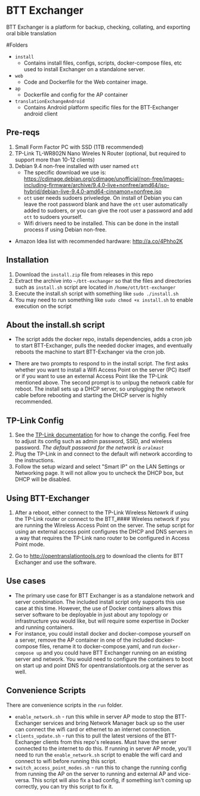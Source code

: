 # BTT Exchanger
BTT Exchanger is a platform for backup, checking, collating, and exporting oral bible translation

#Folders
- `install`
    - Contains install files, configs, scripts, docker-compose files, etc used to install Exchanger on a standalone server.
- `web`
    - Code and Dockerfile for the Web container image.
- `ap`
    - Dockerfile and config for the AP container
- `translationExchangeAndroid`
    - Contains Android platform specific files for the BTT-Exchanger android client

## Pre-reqs
1. Small Form Factor PC with SSD (1TB recommended)
1. TP-Link TL-WR802N Nano Wireles N Router (optional, but required to support more than 10-12 clients)
1. Debian 9.4 non-free installed with user named `ott`
    * The specific download we use is: https://cdimage.debian.org/cdimage/unofficial/non-free/images-including-firmware/archive/9.4.0-live+nonfree/amd64/iso-hybrid/debian-live-9.4.0-amd64-cinnamon+nonfree.iso
    * `ott` user needs sudoers priveledge. On install of Debian you can leave the root password blank and have the `ott` user automatically added to sudoers, or you can give the root user a password and add `ott` to sudoers yourself.
    * Wifi drivers need to be installed. This can be done in the install process if using Debian non-free.
- Amazon Idea list with recommended hardware: http://a.co/4Phho2K

## Installation

1. Download the `install.zip` file from releases in this repo
1. Extract the archive into `~/btt-exchanger` so that the files and directories such as `install.sh` script are located in `/home/ott/btt-exchanger`
1. Execute the install.sh script with something like `sudo ./install.sh`
1. You may need to run something like `sudo chmod +x install.sh` to enable execution on the script

## About the install.sh script
- The script adds the docker repo, installs dependencies, adds a cron job to start BTT-Exchanger, pulls the needed docker images, and eventually reboots the machine to start BTT-Exchanger via the cron job.

- There are two prompts to respond to in the install script. The first asks whether you want to install a Wifi Access Point on the server (PC) itself or if you want to use an external Access Point like the TP-Link mentioned above. The second prompt is to unlpug the network cable for reboot. The install sets up a DHCP server, so unplugging the network cable before rebooting and starting the DHCP server is highly recommended. 

## TP-Link Config
1.  See the [TP-Link documentation](https://www.tp-link.com/us/support/download/tl-wr802n/) for how to change the config. Feel free to adjust its config such as admin password, SSID, and wireless password. *The default password for the network is `oralmast`*
1. Plug the TP-Link in and connect to the default wifi network according to the instructions.
1. Follow the setup wizard and select "Smart IP" on the LAN Settings or Networking page. It will not allow you to uncheck the DHCP box, but DHCP will be disabled.

## Using BTT-Exchanger
1. After a reboot, either connect to the TP-Link Wireless Netowrk if using the TP-Link router or connect to the BTT_#### Wireless network if you are running the Wireless Access Point on the server. The setup script for using an external access point configures the DHCP and DNS servers in a way that requires the TP-Link nano router to be configured in Access Point mode.

1. Go to http://opentranslationtools.org to download the clients for BTT Exchanger and use the software.

## Use cases
- The primary use case for BTT Exchanger is as a standalone network and server combination. The included install script only supports this use case at this time. However, the use of Docker containers allows this server software to be deployable in just about any topology or infrastructure you would like, but will require some expertise in Docker and running containers.
- For instance, you could install docker and docker-compose yourself on a server, remove the AP container in one of the included docker-compose files, rename it to docker-compose.yaml, and run `docker-compose up` and you could have BTT Exchanger running on an existing server and network. You would need to configure the containers to boot on start up and point DNS for opentranslationtools.org at the server as well.

## Convenience Scripts
There are convenience scripts in the `run` folder.
- `enable_network.sh` - run this while in server AP mode to stop the BTT-Exchanger services and bring Network Manager back up so the user can connect the wifi card or ethernet to an internet connection.
- `clients_update.sh` - run this to pull the latest versions of the BTT-Exchanger clients from this repo's releases. Must have the server connected to the internet to do this. If running in server AP mode, you'll need to run the `enable_network.sh` script to enable the wifi card and connect to wifi before running this script.
- `switch_access_point_modes.sh` - run this to change the running config from running the AP on the server to running and external AP and vice-versa. This script will also fix a bad config, if something isn't coming up correctly, you can try this script to fix it.
